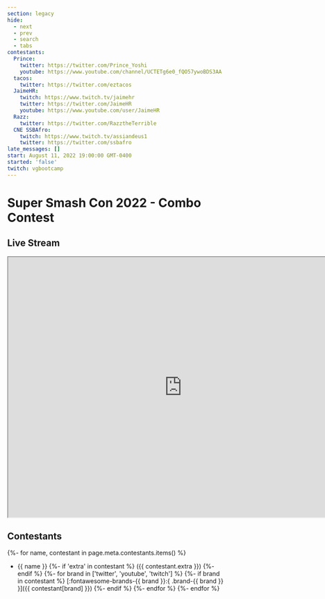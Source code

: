 ```yaml
---
section: legacy
hide:
  - next
  - prev
  - search
  - tabs
contestants:
  Prince:
    twitter: https://twitter.com/Prince_Yoshi
    youtube: https://www.youtube.com/channel/UCTETg6e0_fQO57ywoBDS3AA
  tacos:
    twitter: https://twitter.com/eztacos
  JaimeHR:
    twitch: https://www.twitch.tv/jaimehr
    twitter: https://twitter.com/JaimeHR
    youtube: https://www.youtube.com/user/JaimeHR
  Razz:
    twitter: https://twitter.com/RazztheTerrible
  CNE SSBAfro:
    twitch: https://www.twitch.tv/assiandeus1
    twitter: https://twitter.com/ssbafro
late_messages: []
start: August 11, 2022 19:00:00 GMT-0400
started: 'false'
twitch: vgbootcamp
---
```

# Super Smash Con 2022 - Combo Contest

<div id="countdown" markdown="1" style="display: none;">
## Countdown { #hidden data-toc-label='' }

The contest is scheduled to start <b><span id='timer'></span></b>.
<br><i><span id='timer-message'>&nbsp;</span></i>
</div>

## Live Stream

<iframe
    src="https://player.twitch.tv/?channel={{ page.meta.twitch }}&parent={{ config.extra.site_domain }}"
    height="600"
    width="800"
    allowfullscreen>
</iframe>

## Contestants

{%- for name, contestant in page.meta.contestants.items() %}
- {{ name }}
{%-   if 'extra' in contestant %}
 ({{ contestant.extra }})
{%- endif %}
{%-   for brand in ['twitter', 'youtube', 'twitch'] %}
{%-     if brand in contestant %}
[:fontawesome-brands-{{ brand }}:{ .brand-{{ brand }} }]({{ contestant[brand] }})
{%-     endif %}
{%-   endfor %}
{%- endfor %}

<script src="https://cdnjs.cloudflare.com/ajax/libs/moment.js/2.29.4/moment.min.js" integrity="sha512-+H4iLjY3JsKiF2V6N366in5IQHj2uEsGV7Pp/GRcm0fn76aPAk5V8xB6n8fQhhSonTqTXs/klFz4D0GIn6Br9g==" crossorigin="anonymous"></script>
<script src="https://cdnjs.cloudflare.com/ajax/libs/humanize-duration/3.27.2/humanize-duration.min.js" integrity="sha512-9319lwRUPu4ggdDFT8UY3WpbWdPt72YY6wiLcDG/ofJc1Ozmi8U/rBrNe6+fI84LD/gF9iwg3C48Ex22S3iyDg==" crossorigin="anonymous" referrerpolicy="no-referrer"></script>
<script id="__late_messages" type="application/json">{{ page.meta.late_messages | tojson | safe }}</script>

<script>
  function updateTimer(start, started) {
    var countdown = document.querySelector('#countdown');
    var timer = document.querySelector('#timer');
    var message = document.querySelector('#timer-message');
    var messages = JSON.parse(document.querySelectorAll('#__late_messages')[0].innerHTML);

    var units = ['d', 'h', 'm'];
    var diff = -(moment().diff(start));

    if (Math.abs(diff) < (15 * 60 * 1000)) {
      units.push('s');
    }

    var until = humanizeDuration(
      moment.duration(diff).asMilliseconds(),
      {
        conjunction: ' and ',
        round: true,
        serialComma: false,
        units: units,
      },
    );

    if (diff < 0) {
      timer.innerHTML = `${until} ago`;

      if (-(moment().diff(last_message) > 15000) && message.length > 0) {
        message.innerHTML = messages[Math.floor(Math.random() * messages.length)];
        last_message = new Date();
      };
    } else {
      timer.innerHTML = `in ${until}`;
    }

    if (!started) {
      countdown.style.display = 'inherit';
    } else {
      countdown.style.display = 'none';
    }
  }

  var last_message = 0;
  var countdown = setInterval(function() {
    updateTimer(new Date('{{ page.meta.start }}'), {{ page.meta.started }});
  }, 1000);
</script>
